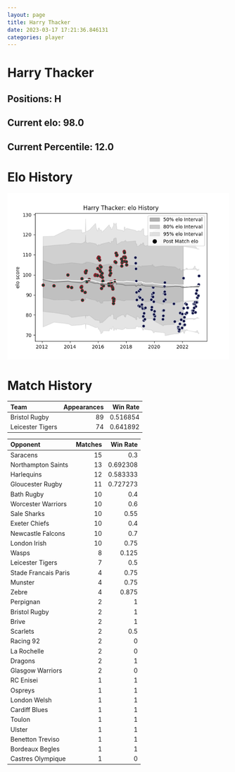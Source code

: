 ```yaml
---  
layout: page  
title: Harry Thacker  
date: 2023-03-17 17:21:36.846131  
categories: player  
---
```

# Harry Thacker

## Positions: H

## Current elo: 98.0

## Current Percentile: 12.0

# Elo History


![elo history](history_HarryThacker.png)
# Match History


| Team             |   Appearances |   Win Rate |
|:-----------------|--------------:|-----------:|
| Bristol Rugby    |            89 |   0.516854 |
| Leicester Tigers |            74 |   0.641892 |

| Opponent             |   Matches |   Win Rate |
|:---------------------|----------:|-----------:|
| Saracens             |        15 |   0.3      |
| Northampton Saints   |        13 |   0.692308 |
| Harlequins           |        12 |   0.583333 |
| Gloucester Rugby     |        11 |   0.727273 |
| Bath Rugby           |        10 |   0.4      |
| Worcester Warriors   |        10 |   0.6      |
| Sale Sharks          |        10 |   0.55     |
| Exeter Chiefs        |        10 |   0.4      |
| Newcastle Falcons    |        10 |   0.7      |
| London Irish         |        10 |   0.75     |
| Wasps                |         8 |   0.125    |
| Leicester Tigers     |         7 |   0.5      |
| Stade Francais Paris |         4 |   0.75     |
| Munster              |         4 |   0.75     |
| Zebre                |         4 |   0.875    |
| Perpignan            |         2 |   1        |
| Bristol Rugby        |         2 |   1        |
| Brive                |         2 |   1        |
| Scarlets             |         2 |   0.5      |
| Racing 92            |         2 |   0        |
| La Rochelle          |         2 |   0        |
| Dragons              |         2 |   1        |
| Glasgow Warriors     |         2 |   0        |
| RC Enisei            |         1 |   1        |
| Ospreys              |         1 |   1        |
| London Welsh         |         1 |   1        |
| Cardiff Blues        |         1 |   1        |
| Toulon               |         1 |   1        |
| Ulster               |         1 |   1        |
| Benetton Treviso     |         1 |   1        |
| Bordeaux Begles      |         1 |   1        |
| Castres Olympique    |         1 |   0        |